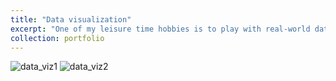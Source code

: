 ```yaml
---
title: "Data visualization"
excerpt: "One of my leisure time hobbies is to play with real-world data<br/><img src="/images/data_viz2.jpg" width="500" height="300"/>"
collection: portfolio
---
```

 
![data_viz1](https://github.com/deephysics1729/deephysics1729.github.io/assets/139892421/b74427a3-fa34-4668-ae69-d12131ccf5fb)
![data_viz2](https://github.com/deephysics1729/deephysics1729.github.io/assets/139892421/aa68f8d6-5253-4658-8dcb-2c9e43860a12)
